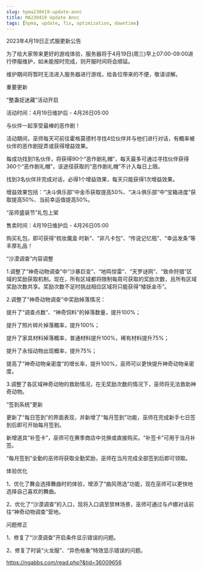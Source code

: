 ```yaml
---
slug: hpma230419-update-annc
title: MA230419 Update Annc
tags: [hpma, update, fix, optimization, downtime]
---
```


2023年4月19日正式服更新公告

<!--truncate-->

为了给大家带来更好的游戏体验，服务器将于4月19日(周三)早上07:00-09:00进行停服维护，如未能按时完成，则开服时间将会顺延。

维护期间将暂时无法进入服务器进行游戏，给各位带来的不便，敬请谅解。

重要更新

“整蛊捉迷藏”活动开启

活动时间：4月19日维护后 - 4月26日05:00

与伙伴一起享受最棒的恶作剧！

活动期间，巫师每天可前往霍格莫德村寻找4位伙伴并与他们进行对话，有概率被伙伴的恶作剧捉弄或获得增益效果。

每成功找到1名伙伴，将获得90个“恶作剧礼帽”，每天最多可通过寻找伙伴获得360个“恶作剧礼帽”，该途径获取的“恶作剧礼帽”不计入每日上限。

找到3名伙伴并完成对话，必得1个增益效果，每天只能获得1次增益效果。

增益效果包括：“决斗俱乐部”中金币获取提高50%、“决斗俱乐部”中“宝箱进度”获取提高50%、当前幸运值提高50%。

“巫师盛装节”礼包上架

售卖时间：4月19日维护后 - 4月26日05:00

购买礼包，即可获得“梳妆魔盒·时新”、“非凡卡包”、“传说记忆瓶”、“幸运发条”等丰厚礼品！

“沙漠调查”内容调整

1.调整了“神奇动物调查”中“沙暴巨变”、“地鸣惊雷”、“天罗谜网”、“致命狩猎”区域的奖励获取机制。现在，所有区域都将限制每周可获取的奖励次数，且所有区域奖励次数共享。奖励次数不足时挑战相应区域将只能获得“矮妖金币”。

2.调整了“神奇动物调查”中奖励掉落情况：

提升了“调查点数”、“神奇饲料”的掉落数量，提升100%；

提升了照片碎片掉落概率，提升100%；

提升了家具材料掉落概率，普通材料提升100%，稀有材料提升75%；

提升了永恒动物出现概率，提升75%；

提高了“神奇动物亲密度”的增长率，提升100%，巫师可以更快提升神奇动物亲密度。

3.调整了各区域神奇动物的救助情况，在无奖励次数的情况下，巫师将无法救助神奇动物。

“签到系统”更新

更新了“每日签到”的界面表现，并新增了“每月签到”功能，巫师在完成新手七日签到后即可开始每月签到。

新增道具“补签卡”，巫师可在赛季商店中兑换或直接购买。“补签卡”可用于当月补签。

“每月签到”全勤的巫师将获取全勤奖励，巫师在当月完成全部签到后即可领取。

体验优化

1、优化了舞会选择舞曲时的体验，增添了“曲风筛选”功能，现在巫师可以更快地选择自己喜欢的舞曲。

2、优化了“沙漠调查”的入口，现将入口调至禁林场景，巫师可通过与卢娜对话前往“神奇动物调查”营地。

问题修正

1、修复了“沙漠调查”开启条件显示错误的问题。

2、修复了时装“火龙服”、“异色格象”特效显示错误的问题。

https://ngabbs.com/read.php?&tid=36009656